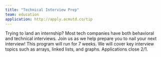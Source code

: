 ```yaml
---
title: "Technical Interview Prep"
team: education
application: http://apply.acmutd.co/tip
---
```


Trying to land an internship? Most tech companies have both behavioral and technical interviews. Join us as we help prepare you to nail your next interview! This program will run for 7 weeks. We will cover key interview topics such as arrays, linked lists, and graphs.
Applications close 2/1.

